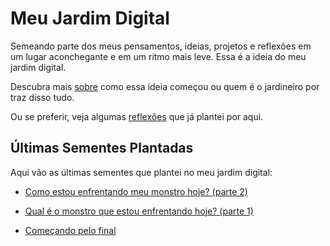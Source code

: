 # Meu Jardim Digital

Semeando parte dos meus pensamentos, ideias, projetos e reflexões em um lugar aconchegante e em um ritmo mais leve. Essa é a ideia do meu jardim digital.

Descubra mais [sobre](../sobre/index/content.md) como essa ideia começou ou quem é o jardineiro por traz disso tudo.

Ou se preferir, veja algumas [reflexões](../reflexoes/index/content.md) que já plantei por aqui.

## Últimas Sementes Plantadas

Aqui vão as últimas sementes que plantei no meu jardim digital:

- [Como estou enfrentando meu monstro hoje? (parte 2)](../reflexoes/da-vida/2023-10-25-como-estou-enfrentando-meu-monstro-hoje-parte-2/content.md)

- [Qual é o monstro que estou enfrentando hoje? (parte 1)](../reflexoes/da-vida/2023-10-25-qual-e-o-monstro-que-estou-enfrentando-hoje-parte-1/content.md)

- [Começando pelo final](../sobre/jardim-digital/2023-10-23-comecando-pelo-final/content.md)
